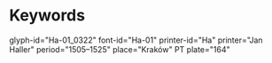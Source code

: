 # Keywords
glyph-id="Ha-01_0322"
font-id="Ha-01"
printer-id="Ha"
printer="Jan Haller"
period="1505–1525"
place="Kraków"
PT plate="164"
